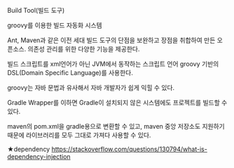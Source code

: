 Build Tool(빌드 도구)

groovy를 이용한 빌드 자동화 시스템

Ant, Maven과 같은 이전 세대 빌드 도구의 단점을 보완하고 장점을 취합하여 만든 오픈소스. 의존성 관리를 위한 다양한 기능을 제공한다.

빌드 스크립트를 xml언어가 아닌 JVM에서 동작하는 스크립트 언어 groovy 기반의 DSL(Domain Specific Language)를 사용한다.

groovy는 자바 문법과 유사해서 자바 개발자가 쉽게 익힐 수 있다.

Gradle Wrapper를 이하면 Gradle이 설치되지 않은 시스템에도 프로젝트를 빌드할 수 있다.

maven의 pom.xml을 gradle용으로 변환할 수 있고, maven 중앙 저장소도 지원하기 때문에 라이브러리를 모두 그대로 가져다 사용할 수 있다.

★dependency
https://stackoverflow.com/questions/130794/what-is-dependency-injection
